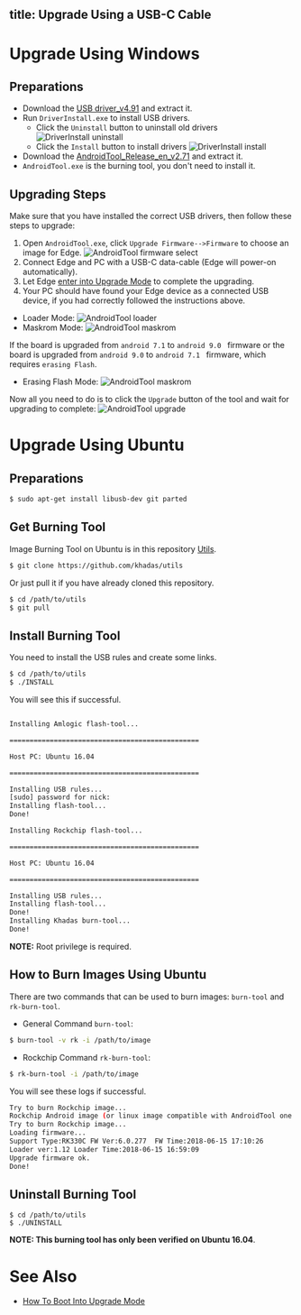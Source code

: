 title: Upgrade Using a USB-C Cable
---

# Upgrade Using Windows

## Preparations

* Download the [USB driver_v4.91](https://dl.khadas.com/Tools/DriverAssitant_v4.91.zip) and extract it.
* Run `DriverInstall.exe` to install USB drivers.
  * Click the `Uninstall` button to uninstall old drivers
  ![DriverInstall uninstall](/images/edge/DriverInstall_uninstall.png)
  * Click the `Install` button to install drivers
  ![DriverInstall install](/images/edge/DriverInstall_install.png)
* Download the [AndroidTool_Release_en_v2.71](https://dl.khadas.com/Tools/AndroidTool_Release_en_v2.71.zip) and extract it.
* `AndroidTool.exe` is the burning tool, you don't need to install it.

## Upgrading Steps

Make sure that you have installed the correct USB drivers, then follow these steps to upgrade:

1. Open `AndroidTool.exe`, click `Upgrade Firmware-->Firmware` to choose an image for Edge.
![AndroidTool firmware select](/images/edge/AndroldTool_firmware.png)
2. Connect Edge and PC with a USB-C data-cable (Edge will power-on automatically).
3. Let Edge [enter into Upgrade Mode](/edge/HowtoBootIntoUpgradeMode.html) to complete the upgrading.
4. Your PC should have found your Edge device as a connected USB device, if you had correctly followed the instructions above.
* Loader Mode:
![AndroidTool loader](/images/edge/AndroldTool_loader.png)
* Maskrom Mode:
![AndroidTool maskrom](/images/edge/AndroldTool_maskrom.png)

If the board is upgraded from `android 7.1` to `android 9.0 ` firmware or the board is upgraded from `android 9.0` to `android 7.1 ` firmware, 
which requires `erasing Flash`.
* Erasing Flash Mode:
![AndroidTool maskrom](/images/edge/AndroidTool_erase_en.png)

Now all you need to do is to click the `Upgrade` button of the tool and wait for upgrading to complete:
![AndroidTool upgrade](/images/edge/AndroldTool_upgrade.png)

# Upgrade Using Ubuntu

## Preparations

```sh
$ sudo apt-get install libusb-dev git parted
```

## Get Burning Tool

Image Burning Tool on Ubuntu is in this repository [Utils](https://github.com/khadas/utils).

```sh
$ git clone https://github.com/khadas/utils
```

Or just pull it if you have already cloned this repository.

```sh
$ cd /path/to/utils
$ git pull
```

## Install Burning Tool

You need to install the USB rules and create some links.

```sh
$ cd /path/to/utils
$ ./INSTALL
```
You will see this if successful.

```sh

Installing Amlogic flash-tool...

===============================================

Host PC: Ubuntu 16.04

===============================================

Installing USB rules...
[sudo] password for nick: 
Installing flash-tool...
Done!

Installing Rockchip flash-tool...

===============================================

Host PC: Ubuntu 16.04

===============================================

Installing USB rules...
Installing flash-tool...
Done!
Installing Khadas burn-tool...
Done!
```

**NOTE:** Root privilege is required.

## How to Burn Images Using Ubuntu

There are two commands that can be used to burn images: `burn-tool` and `rk-burn-tool`.

* General Command `burn-tool`:

```sh
$ burn-tool -v rk -i /path/to/image
```

* Rockchip Command `rk-burn-tool`:

```sh
$ rk-burn-tool -i /path/to/image
```

You will see these logs if successful.

```sh
Try to burn Rockchip image...
Rockchip Android image (or linux image compatible with AndroidTool one image burning) found!
Try to burn Rockchip image...
Loading firmware...
Support Type:RK330C	FW Ver:6.0.277	FW Time:2018-06-15 17:10:26
Loader ver:1.12	Loader Time:2018-06-15 16:59:09
Upgrade firmware ok.
Done!
```

## Uninstall Burning Tool
```
$ cd /path/to/utils
$ ./UNINSTALL
```

**NOTE: This burning tool has only been verified on Ubuntu 16.04**.

# See Also
* [How To Boot Into Upgrade Mode](/edge/HowtoBootIntoUpgradeMode.html)

